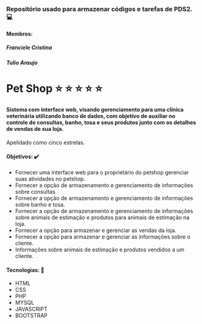 ### Repositório usado para armazenar códigos e tarefas de PDS2. :computer:
#### Membros:
##### Franciele Cristina
##### Tulio Araujo 

# Pet Shop :star: :star: :star: :star: :star:
#### Sistema com interface web, visando gerenciamento para uma clínica veterinária utilizando banco de dados, com objetivo de auxiliar no controle de consultas, banho, tosa e seus produtos junto com os detalhes de vendas de sua loja.
Apelidado como cinco estrelas.
#### Objetivos: :heavy_check_mark:
* Fornecer uma interface web para o proprietário do petshop gerenciar suas atividades no petshop.
* Fornecer a opção de armazenamento e gerenciamento de informações sobre consultas.
* Fornecer a opção de armazenamento e gerenciamento de informações sobre banho e tosa.
* Fornecer a opção de armazenamento e gerenciamento de informações sobre animais de estimação e produtos para animais de estimação na loja.
* Fornecer a opção para armazenar e gerenciar as vendas da loja.
* Fornecer a opção para armazenar e gerenciar as informações sobre o cliente.
* Informações sobre animais de estimação e produtos vendidos a um cliente.

#### Tecnologias: :rocket:
* HTML 
* CSS 
* PHP 
* MYSQL
* JAVASCRIPT
* BOOTSTRAP

